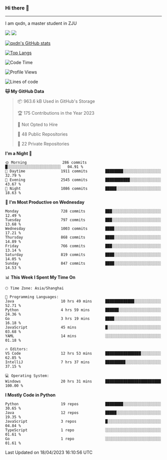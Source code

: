### Hi there 👋
---

I am qxdn, a master student in ZJU

[![](https://img.shields.io/badge/blog-qxdn-brightgreen?style=for-the-badge&logo=hexo)](https://qianxu.run) [![](https://img.shields.io/badge/bilibili-qxdn-ff69b4?style=for-the-badge&logo=Bilibili)](https://space.bilibili.com/11674667)


[![qxdn's GitHub stats](https://github-readme-stats.vercel.app/api?username=qxdn&count_private=true&show_icons=true)](https://github.com/qxdn)

[![Top Langs](https://github-readme-stats.vercel.app/api/top-langs/?username=qxdn&layout=compact)](https://github.com/qxdn)

<!--START_SECTION:waka-->
![Code Time](http://img.shields.io/badge/Code%20Time-988%20hrs%205%20mins-blue)

![Profile Views](http://img.shields.io/badge/Profile%20Views-25-blue)

![Lines of code](https://img.shields.io/badge/From%20Hello%20World%20I%27ve%20Written-10.3%20million%20lines%20of%20code-blue)

**🐱 My GitHub Data** 

> 📦 963.6 kB Used in GitHub's Storage 
 > 
> 🏆 175 Contributions in the Year 2023
 > 
> 🚫 Not Opted to Hire
 > 
> 📜 48 Public Repositories 
 > 
> 🔑 22 Private Repositories 
 > 
**I'm a Night 🦉** 

```text
🌞 Morning                286 commits         █░░░░░░░░░░░░░░░░░░░░░░░░   04.91 % 
🌆 Daytime                1911 commits        ████████░░░░░░░░░░░░░░░░░   32.79 % 
🌃 Evening                2545 commits        ███████████░░░░░░░░░░░░░░   43.67 % 
🌙 Night                  1086 commits        █████░░░░░░░░░░░░░░░░░░░░   18.63 % 
```
📅 **I'm Most Productive on Wednesday** 

```text
Monday                   728 commits         ███░░░░░░░░░░░░░░░░░░░░░░   12.49 % 
Tuesday                  797 commits         ███░░░░░░░░░░░░░░░░░░░░░░   13.68 % 
Wednesday                1003 commits        ████░░░░░░░░░░░░░░░░░░░░░   17.21 % 
Thursday                 868 commits         ████░░░░░░░░░░░░░░░░░░░░░   14.89 % 
Friday                   766 commits         ███░░░░░░░░░░░░░░░░░░░░░░   13.14 % 
Saturday                 819 commits         ████░░░░░░░░░░░░░░░░░░░░░   14.05 % 
Sunday                   847 commits         ████░░░░░░░░░░░░░░░░░░░░░   14.53 % 
```


📊 **This Week I Spent My Time On** 

```text
🕑︎ Time Zone: Asia/Shanghai

💬 Programming Languages: 
Java                     10 hrs 49 mins      █████████████░░░░░░░░░░░░   52.71 % 
Python                   4 hrs 59 mins       ██████░░░░░░░░░░░░░░░░░░░   24.36 % 
Go                       3 hrs 19 mins       ████░░░░░░░░░░░░░░░░░░░░░   16.18 % 
JavaScript               45 mins             █░░░░░░░░░░░░░░░░░░░░░░░░   03.68 % 
YAML                     14 mins             ░░░░░░░░░░░░░░░░░░░░░░░░░   01.18 % 

🔥 Editors: 
VS Code                  12 hrs 53 mins      ████████████████░░░░░░░░░   62.85 % 
IntelliJ                 7 hrs 37 mins       █████████░░░░░░░░░░░░░░░░   37.15 % 

💻 Operating System: 
Windows                  20 hrs 31 mins      █████████████████████████   100.00 % 
```

**I Mostly Code in Python** 

```text
Python                   19 repos            ████████░░░░░░░░░░░░░░░░░   30.65 % 
Java                     12 repos            █████░░░░░░░░░░░░░░░░░░░░   19.35 % 
JavaScript               3 repos             █░░░░░░░░░░░░░░░░░░░░░░░░   04.84 % 
TypeScript               1 repo              ░░░░░░░░░░░░░░░░░░░░░░░░░   01.61 % 
Go                       1 repo              ░░░░░░░░░░░░░░░░░░░░░░░░░   01.61 % 
```




 Last Updated on 18/04/2023 16:10:56 UTC
<!--END_SECTION:waka-->

<!--
**qxdn/qxdn** is a ✨ _special_ ✨ repository because its `README.md` (this file) appears on your GitHub profile.

Here are some ideas to get you started:

- 🔭 I’m currently working on ...
- 🌱 I’m currently learning ...
- 👯 I’m looking to collaborate on ...
- 🤔 I’m looking for help with ...
- 💬 Ask me about ...
- 📫 How to reach me: ...
- 😄 Pronouns: ...
- ⚡ Fun fact: ...
-->
